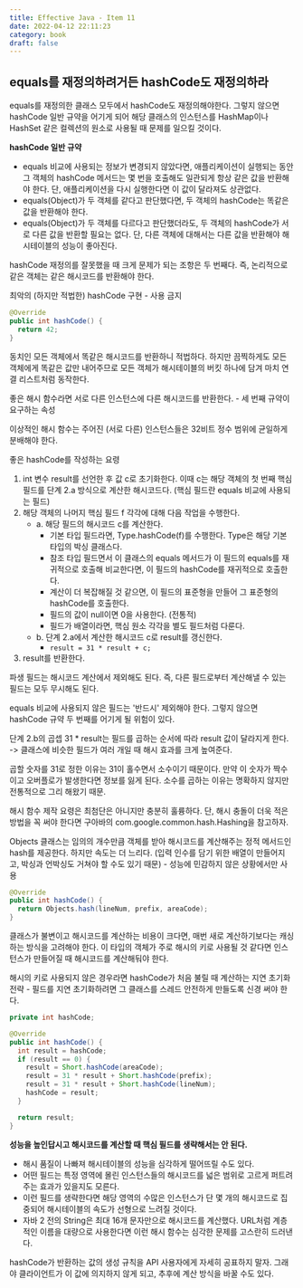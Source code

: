 ```yaml
---
title: Effective Java - Item 11
date: 2022-04-12 22:11:23
category: book
draft: false
---
```


## equals를 재정의하려거든 hashCode도 재정의하라

equals를 재정의한 클래스 모두에서 hashCode도 재정의해야한다. 그렇지 않으면 hashCode 일반 규약을 어기게 되어 해당 클래스의 인스턴스를 HashMap이나 HashSet 같은 컬렉션의 원소로 사용될 때 문제를 일으킬 것이다.

**hashCode 일반 규약**

- equals 비교에 사용되는 정보가 변경되지 않았다면, 애플리케이션이 실행되는 동안 그 객체의 hashCode 메서드는 몇 번을 호출해도 일관되게 항상 같은 값을 반환해야 한다. 단, 애플리케이션을 다시 실행한다면 이 값이 달라져도 상관없다.
- equals(Object)가 두 객체를 같다고 판단했다면, 두 객체의 hashCode는 똑같은 값을 반환해야 한다.
- equals(Object)가 두 객체를 다르다고 판단했더라도, 두 객체의 hashCode가 서로 다른 값을 반환할 필요는 없다. 단, 다른 객체에 대해서는 다른 값을 반환해야 해시테이블의 성능이 좋아진다.

hashCode 재정의를 잘못했을 때 크게 문제가 되는 조항은 두 번째다. 즉, 논리적으로 같은 객체는 같은 해시코드를 반환해야 한다.

최악의 (하지만 적법한) hashCode 구현 - 사용 금지
```java
@Override
public int hashCode() {
  return 42;
}
```

동치인 모든 객체에서 똑같은 해시코드를 반환하니 적법하다. 하지만 끔찍하게도 모든 객체에게 똑같은 값만 내어주므로 모든 객체가 해시테이블의 버킷 하나에 담겨 마치 연결 리스트처럼 동작한다.

좋은 해시 함수라면 서로 다른 인스턴스에 다른 해시코드를 반환한다. - 세 번째 규약이 요구하는 속성

이상적인 해시 함수는 주어진 (서로 다른) 인스턴스들은 32비트 정수 범위에 균일하게 분배해야 한다.

좋은 hashCode를 작성하는 요령
1. int 변수 result를 선언한 후 값 c로 초기화한다. 이때 c는 해당 객체의 첫 번째 핵심 필드를 단계 2.a 방식으로 계산한 해시코드다. (핵심 필드란 equals 비교에 사용되는 필드)
2. 해당 객체의 나머지 핵심 필드 f 각각에 대해 다음 작업을 수행한다.
   - a. 해당 필드의 해시코드 c를 계산한다.
     - 기본 타입 필드라면, Type.hashCode(f)를 수행한다. Type은 해당 기본 타입의 박싱 클래스다.
     - 참조 타입 필드면서 이 클래스의 equals 메서드가 이 필드의 equals를 재귀적으로 호출해 비교한다면, 이 필드의 hashCode를 재귀적으로 호출한다.
     - 계산이 더 복잡해질 것 같으면, 이 필드의 표준형을 만들어 그 표준형의 hashCode를 호출한다.
     - 필드의 값이 null이면 0을 사용한다. (전통적)
     - 필드가 배열이라면, 핵심 원소 각각을 별도 필드처럼 다룬다.
   - b. 단계 2.a에서 계산한 해시코드 c로 result를 갱신한다.
     - `result = 31 * result + c;`
3. result를 반환한다.

파생 필드는 해시코드 계산에서 제외해도 된다. 즉, 다른 필드로부터 계산해낼 수 있는 필드는 모두 무시해도 된다.

equals 비교에 사용되지 않은 필드는 '반드시' 제외해야 한다. 그렇지 않으면 hashCode 규약 두 번째를 어기게 될 위험이 있다.

단계 2.b의 곱셉 31 * result는 필드를 곱하는 순서에 따라 result 값이 달라지게 한다. -> 클래스에 비슷한 필드가 여러 개일 때 해시 효과를 크게 높여준다.

곱할 숫자를 31로 정한 이유는 31이 홀수면서 소수이기 때문이다. 만약 이 숫자가 짝수이고 오버플로가 발생한다면 정보를 잃게 된다. 소수를 곱하는 이유는 명확하지 않지만 전통적으로 그리 해왔기 때문.

해시 함수 제작 요령은 최첨단은 아니지만 충분히 훌륭하다. 단, 해시 충돌이 더욱 적은 방법을 꼭 써야 한다면 구아바의 com.google.common.hash.Hashing을 참고하자.

Objects 클래스는 임의의 개수만큼 객체를 받아 해시코드를 계산해주는 정적 메서드인 hash를 제공한다. 하지만 속도는 더 느리다. (입력 인수를 담기 위한 배열이 만들어지고, 박싱과 언박싱도 거쳐야 할 수도 있기 때문) - 성능에 민감하지 않은 상황에서만 사용

```java
@Override
public int hashCode() {
  return Objects.hash(lineNum, prefix, areaCode);
}
```

클래스가 불변이고 해시코드를 계산하는 비용이 크다면, 매번 새로 계산하기보다는 캐싱하는 방식을 고려해야 한다. 이 타입의 객체가 주로 해시의 키로 사용될 것 같다면 인스턴스가 만들어질 때 해시코드를 계산해둬야 한다.

해시의 키로 사용되지 않은 경우라면 hashCode가 처음 불릴 때 계산하는 지연 초기화 전략 - 필드를 지연 초기화하려면 그 클래스를 스레드 안전하게 만들도록 신경 써야 한다.

```java
private int hashCode;

@Override
public int hashCode() {
  int result = hashCode;
  if (result == 0) {
    result = Short.hashCode(areaCode);
    result = 31 * result + Short.hashCode(prefix);
    result = 31 * result + Short.hashCode(lineNum);
    hashCode = result;
  }

  return result;
}
```

**성능을 높인답시고 해시코드를 계산할 때 핵심 필드를 생략해서는 안 된다.**
- 해시 품질이 나빠져 해시테이블의 성능을 심각하게 떨어뜨릴 수도 있다. 
- 어떤 필드는 특정 영역에 몰린 인스턴스들의 해시코드를 넓은 범위로 고르게 퍼트려주는 효과가 있을지도 모른다. 
- 이런 필드를 생략한다면 해당 영역의 수많은 인스턴스가 단 몇 개의 해시코드로 집중되어 해시테이블의 속도가 선형으로 느려질 것이다.
- 자바 2 전의 String은 최대 16개 문자만으로 해시코드를 계산했다. URL처럼 계층적인 이름을 대량으로 사용한다면 이런 해시 함수는 심각한 문제를 고스란히 드러낸다.

hashCode가 반환하는 값의 생성 규칙을 API 사용자에게 자세히 공표하지 말자. 그래야 클라이언트가 이 값에 의지하지 않게 되고, 추후에 계산 방식을 바꿀 수도 있다.